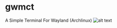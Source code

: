 # gwmct
A Simple Terminal For Wayland (Archlinux)
![alt text](https://github.com/[0xEcoder]/[gwmct]/blob/[main]/image.jpg?raw=true)
